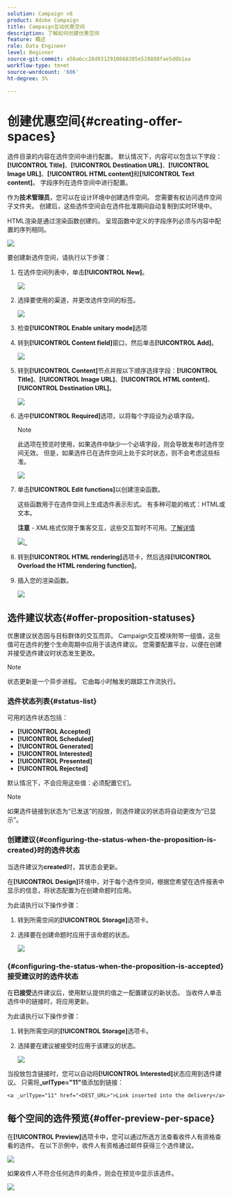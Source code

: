 ```yaml
---
solution: Campaign v8
product: Adobe Campaign
title: Campaign互动优惠空间
description: 了解如何创建优惠空间
feature: 概述
role: Data Engineer
level: Beginner
source-git-commit: a50a6cc28d9312910668205e528888fae5d0b1aa
workflow-type: tm+mt
source-wordcount: '606'
ht-degree: 3%

---
```


# 创建优惠空间{#creating-offer-spaces}

选件目录的内容在选件空间中进行配置。 默认情况下，内容可以包含以下字段：**[!UICONTROL Title]**、**[!UICONTROL Destination URL]**、**[!UICONTROL Image URL]**、**[!UICONTROL HTML content]**&#x200B;和&#x200B;**[!UICONTROL Text content]**。 字段序列在选件空间中进行配置。

作为&#x200B;**技术管理员**，您可以在设计环境中创建选件空间。 您需要有权访问选件空间子文件夹。 创建后，这些选件空间会在选件批准期间自动复制到实时环境中。

HTML渲染是通过渲染函数创建的。 呈现函数中定义的字段序列必须与内容中配置的序列相同。

![](assets/offer_space_create_009.png)

要创建新选件空间，请执行以下步骤：

1. 在选件空间列表中，单击&#x200B;**[!UICONTROL New]**。

   ![](assets/offer_space_create_001.png)

1. 选择要使用的渠道，并更改选件空间的标签。

   ![](assets/offer_space_create_002.png)

1. 检查&#x200B;**[!UICONTROL Enable unitary mode]**&#x200B;选项

1. 转到&#x200B;**[!UICONTROL Content field]**&#x200B;窗口，然后单击&#x200B;**[!UICONTROL Add]**。

   ![](assets/offer_space_create_003.png)

1. 转到&#x200B;**[!UICONTROL Content]**&#x200B;节点并按以下顺序选择字段：**[!UICONTROL Title]**、**[!UICONTROL Image URL]**、**[!UICONTROL HTML content]**、**[!UICONTROL Destination URL]**。

   ![](assets/offer_space_create_004.png)

1. 选中&#x200B;**[!UICONTROL Required]**&#x200B;选项，以将每个字段设为必填字段。

   >[!NOTE]
   >
   >此选项在预览时使用，如果选件中缺少一个必填字段，则会导致发布时选件空间无效。 但是，如果选件已在选件空间上处于实时状态，则不会考虑这些标准。

   ![](assets/offer_space_create_005.png)

1. 单击&#x200B;**[!UICONTROL Edit functions]**&#x200B;以创建渲染函数。

   这些函数用于在选件空间上生成选件表示形式。 有多种可能的格式：HTML或文本。

   **注意**  - XML格式仅限于集客交互，这些交互暂时不可用。[了解详情](../start/capability-matrix.md#gs-unavailable-features)

   ![](assets/offer_space_create_006.png)_

1. 转到&#x200B;**[!UICONTROL HTML rendering]**&#x200B;选项卡，然后选择&#x200B;**[!UICONTROL Overload the HTML rendering function]**。
1. 插入您的渲染函数。

   ![](assets/offer_space_create_007.png)

## 选件建议状态{#offer-proposition-statuses}

优惠建议状态因与目标群体的交互而异。 Campaign交互模块附带一组值，这些值可在选件的整个生命周期中应用于该选件建议。 您需要配置平台，以便在创建并接受选件建议时状态发生更改。

>[!NOTE]
>
>状态更新是一个异步进程。 它由每小时触发的跟踪工作流执行。

### 选件状态列表{#status-list}

可用的选件状态包括：

* **[!UICONTROL Accepted]**
* **[!UICONTROL Scheduled]**
* **[!UICONTROL Generated]**
* **[!UICONTROL Interested]**
* **[!UICONTROL Presented]**
* **[!UICONTROL Rejected]**

默认情况下，不会应用这些值：必须配置它们。

>[!NOTE]
>
>如果选件链接到状态为“已发送”的投放，则选件建议的状态将自动更改为“已显示”。

### 创建建议{#configuring-the-status-when-the-proposition-is-created}时的选件状态

当选件建议为&#x200B;**created**&#x200B;时，其状态会更新。

在&#x200B;**[!UICONTROL Design]**&#x200B;环境中，对于每个选件空间，根据您希望在选件报表中显示的信息，将状态配置为在创建命题时应用。

为此请执行以下操作步骤：

1. 转到所需空间的&#x200B;**[!UICONTROL Storage]**&#x200B;选项卡。
1. 选择要在创建命题时应用于该命题的状态。

   ![](assets/offer_update_status_001.png)

### {#configuring-the-status-when-the-proposition-is-accepted}接受建议时的选件状态

在&#x200B;**已接受**&#x200B;选件建议后，使用默认提供的值之一配置建议的新状态。 当收件人单击选件中的链接时，将应用更新。

为此请执行以下操作步骤：

1. 转到所需空间的&#x200B;**[!UICONTROL Storage]**&#x200B;选项卡。
1. 选择要在建议被接受时应用于该建议的状态。

   ![](assets/offer_update_status_002.png)

<!--
**Inbound interaction**

The **[!UICONTROL Storage]** tab lets you define statuses for **proposed** and **accepted** offer propositions only. For inbound interaction, the status of offer propositions should be specified directly in the URL for calling the offer engine, rather than through the interface. This way, you will be able to specify which status to apply in other cases, for example if an offer proposition is rejected.

```
<BASE_URL>?a=UpdateStatus&p=<PRIMARY_KEY_OF_THE_PROPOSITION>&st=<NEW_STATUS_OF_THE_PROPOSITION>&r=<REDIRECT_URL>
```

For instance, the proposition (identifier **40004**) that matches the **Home insurance** offer displayed on the **Neobank** site contains the following URL:

```
<BASE_URL>?a=UpdateStatus&p=<40004>&st=<3>&r=<"http://www.neobank.com/insurance/subscribe.html">
```

As soon as a visitor clicks the offer, and therefore the URL, the **[!UICONTROL Accepted]** status (value **3**) is applied to the proposition and the visitor is redirected to a new page of the **Neobank** site to take out the insurance contract.

>[!NOTE]
>
>If you want to specify another status in the url (for example if an offer proposition is rejected), use the value corresponding to the desired status. Example: **[!UICONTROL Rejected]** = "5", **[!UICONTROL Presented]** = "1" and so on.
>
>Statuses and their values can be retrieved in the **[!UICONTROL Offer propositions (nms)]** data schema. For more on this, refer to [this page](../../configuration/using/data-schemas.md).

**Outbound interaction**
-->

当投放包含链接时，您可以自动将&#x200B;**[!UICONTROL Interested]**&#x200B;状态应用到选件建议。 只需将&#x200B;**_urlType=&quot;11&quot;**&#x200B;值添加到链接：

```
<a _urlType="11" href="<DEST_URL>">Link inserted into the delivery</a>
```

## 每个空间的选件预览{#offer-preview-per-space}

在&#x200B;**[!UICONTROL Preview]**&#x200B;选项卡中，您可以通过所选方法查看收件人有资格查看的选件。 在以下示例中，收件人有资格通过邮件获得三个选件建议。

![](assets/offer_space_overview_002.png)

如果收件人不符合任何选件的条件，则会在预览中显示该选件。

![](assets/offer_space_overview_001.png)

<!--
The preview can ignore contexts when they are restricted to a space. This is the case when the interaction schema has been extended to add fields referenced in a space using an inbound channel (for more on this, refer to Extension example.
-->
